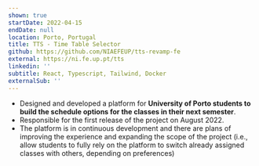 ```yaml
---
shown: true
startDate: 2022-04-15
endDate: null
location: Porto, Portugal
title: TTS - Time Table Selector
github: https://github.com/NIAEFEUP/tts-revamp-fe
external: https://ni.fe.up.pt/tts
linkedin: ''
subtitle: React, Typescript, Tailwind, Docker
externalSub: ''
---
```


- Designed and developed a platform for **University of Porto students to build the schedule options for the classes in their next semester**.
- Responsible for the first release of the project on August 2022.
- The platform is in continuous development and there are plans of improving the experience and expanding the scope of the project (i.e., allow students to fully rely on the platform to switch already assigned classes with others, depending on preferences)
